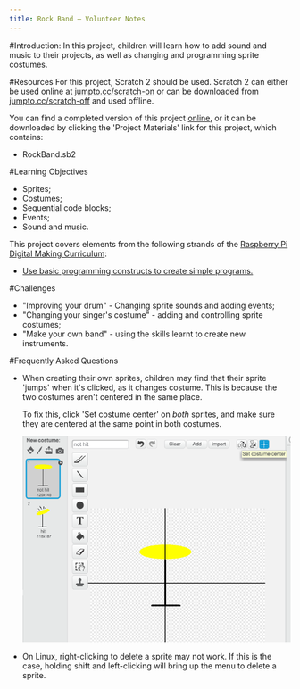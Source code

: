 ```yaml
---
title: Rock Band — Volunteer Notes
---
```


#Introduction:
In this project, children will learn how to add sound and music to their projects, as well as changing and programming sprite costumes.

#Resources
For this project, Scratch 2 should be used. Scratch 2 can either be used online at [jumpto.cc/scratch-on](http://jumpto.cc/scratch-on) or can be downloaded from [jumpto.cc/scratch-off](http://jumpto.cc/scratch-off) and used offline.

You can find a completed version of this project <a href="http://scratch.mit.edu/projects/26741186/#editor">online</a>, or it can be downloaded by clicking the 'Project Materials' link for this project, which contains:

+ RockBand.sb2

#Learning Objectives
+ Sprites;
+ Costumes;
+ Sequential code blocks;
+ Events;
+ Sound and music.

This project covers elements from the following strands of the [Raspberry Pi Digital Making Curriculum](http://rpf.io/curriculum):

+ [Use basic programming constructs to create simple programs.](https://www.raspberrypi.org/curriculum/programming/creator)

#Challenges
+ "Improving your drum" - Changing sprite sounds and adding events;
+ "Changing your singer's costume" - adding and controlling sprite costumes;
+ "Make your own band" - using the skills learnt to create new instruments.

#Frequently Asked Questions
+ When creating their own sprites, children may find that their sprite 'jumps' when it's clicked, as it changes costume. This is because the two costumes aren't centered in the same place.

	To fix this, click 'Set costume center' on _both_ sprites, and make sure they are centered at the same point in both costumes.

	![screenshot](images/band-center.png)

+ On Linux, right-clicking to delete a sprite may not work. If this is the case, holding shift and left-clicking will bring up the menu to delete a sprite.